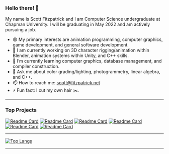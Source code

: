 ### Hello there! 👋

My name is Scott Fitzpatrick and I am Computer Science undergraduate at Chapman University. I will be graduating in May 2022 and am actively pursuing a job.

- 😄 My primary interests are animation programming, computer graphics, game development, and general software development.
- 🔭 I am currently working on 3D character rigging/animation within Blender, animation systems within Unity, and C++ skills.
- 🌱 I’m currently learning computer graphics, database management, and compiler construction.
- 💬 Ask me about color grading/lighting, photogrammetry, linear algebra, and C++.
- 📫 How to reach me: scott@fitzpatrick.net
- ⚡ Fun fact: I cut my own hair :scissors:.

---

### Top Projects

[![Readme Card](https://github-readme-stats.vercel.app/api/pin/?username=sfitzpatrickchapman&repo=CPSC350_SP21_ASSIGNMENT3_FITZPATRICK&theme=radical&show_icons=true)](https://github.com/sfitzpatrickchapman/CPSC350_SP21_ASSIGNMENT3_FITZPATRICK)
[![Readme Card](https://github-readme-stats.vercel.app/api/pin/?username=sfitzpatrickchapman&repo=mnrsmDFdetect&theme=radical&show_icons=true)](https://github.com/sfitzpatrickchapman/mnrsmDFdetect)
[![Readme Card](https://github-readme-stats.vercel.app/api/pin/?username=sfitzpatrickchapman&repo=CPSC354_Report_SFitzpatrick&theme=radical&show_icons=true)](https://github.com/sfitzpatrickchapman/CPSC354_Report_SFitzpatrick)
[![Readme Card](https://github-readme-stats.vercel.app/api/pin/?username=sfitzpatrickchapman&repo=SFitzpatrick_SkyDiver&theme=radical&show_icons=true)](https://github.com/sfitzpatrickchapman/SFitzpatrick_SkyDiver)
[![Readme Card](https://github-readme-stats.vercel.app/api/pin/?username=sfitzpatrickchapman&repo=CPSC350_SP21_ASSIGNMENT7_FITZPATRICK&theme=radical&show_icons=true)](https://github.com/sfitzpatrickchapman/CPSC350_SP21_ASSIGNMENT7_FITZPATRICK)
[![Readme Card](https://github-readme-stats.vercel.app/api/pin/?username=sfitzpatrickchapman&repo=CPSC350_SP21_ASSIGNMENT5_FITZPATRICK&theme=radical&show_icons=true)](https://github.com/sfitzpatrickchapman/CPSC350_SP21_ASSIGNMENT5_FITZPATRICK)

---

[![Top Langs](https://github-readme-stats.vercel.app/api/top-langs/?username=sfitzpatrickchapman&layout=compact&theme=radical&show_icons=true)](https://github.com/sfitzpatrickchapman/sfitzpatrickchapman)

---




<!--
**sfitzpatrickchapman/sfitzpatrickchapman** is a ✨ _special_ ✨ repository because its `README.md` (this file) appears on your GitHub profile.

Here are some ideas to get you started:

- 🔭 I’m currently working on ...
- 🌱 I’m currently learning ...
- 👯 I’m looking to collaborate on ...
- 🤔 I’m looking for help with ...
- 💬 Ask me about ...
- 📫 How to reach me: ...
- 😄 Pronouns: ...
- ⚡ Fun fact: ...
-->
